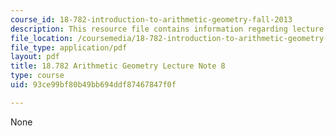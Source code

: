 ```yaml
---
course_id: 18-782-introduction-to-arithmetic-geometry-fall-2013
description: This resource file contains information regarding lecture note 8.
file_location: /coursemedia/18-782-introduction-to-arithmetic-geometry-fall-2013/93ce99bf80b49bb694ddf87467847f0f_MIT18_782F13_lec8.pdf
file_type: application/pdf
layout: pdf
title: 18.782 Arithmetic Geometry Lecture Note 8
type: course
uid: 93ce99bf80b49bb694ddf87467847f0f

---
```

None